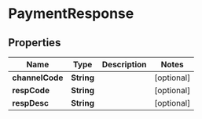 

# PaymentResponse


## Properties

| Name | Type | Description | Notes |
|------------ | ------------- | ------------- | -------------|
|**channelCode** | **String** |  |  [optional] |
|**respCode** | **String** |  |  [optional] |
|**respDesc** | **String** |  |  [optional] |



